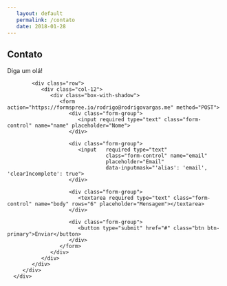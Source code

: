 ```yaml
--- 
   layout: default
   permalink: /contato
   date: 2018-01-28
---
```


<div id="content">
   <section id="contact" class="contact ">
      <div class="inner">
         <div class="container">
            <div class="title">
               <h2 class="section-title">Contato</h2>
               <span class="section-excerpt">
                  Diga um olá!
               </span>
            </div>
            
            <div class="row">
               <div class="col-12">
                  <div class="box-with-shadow">
                     <form action="https://formspree.io/rodrigo@rodrigovargas.me" method="POST">
                        <div class="form-group">
                           <input required type="text" class="form-control" name="name" placeholder="Nome">
                        </div>
                     
                        <div class="form-group">
                           <input   required type="text" 
                                    class="form-control" name="email" 
                                    placeholder="Email" 
                                    data-inputmask="'alias': 'email', 'clearIncomplete': true">
                        </div>
                     
                        <div class="form-group">
                           <textarea required type="text" class="form-control" name="body" rows="6" placeholder="Mensagem"></textarea>
                        </div>
                     
                        <div class="form-group">
                           <button type="submit" href="#" class="btn btn-primary">Enviar</button>
                        </div>
                     </form>
                  </div>
               </div>
            </div>
         </div>
      </div>
   </section>
</div>

<script type="text/javascript" src="/assets/js/contact-min.js"></script>
